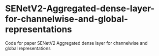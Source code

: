 # SENetV2-Aggregated-dense-layer-for-channelwise-and-global-representations
Code for paper SENetV2 Aggregated dense layer for channelwise and global representations
